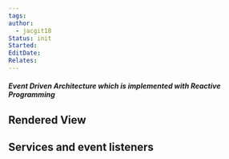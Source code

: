 ```yaml
---
tags: 
author:
  - jacgit18
Status: init
Started: 
EditDate: 
Relates:
---
```

##### Event Driven Architecture which is implemented with Reactive Programming 
## Rendered View
## Services and event listeners